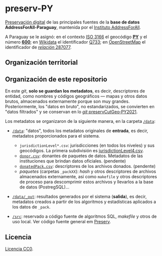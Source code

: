 # preserv-PY
[Preservación digital](https://en.wikipedia.org/wiki/Digital_preservation) de las principales fuentes de la **base de datos AddressForAll-Paraguay**, mantenida por el [Instituto AddressForAll](http://addressforall.org/).

A Paraguay se le asignó: en el contexto [ISO&nbsp;3166](https://en.wikipedia.org/wiki/ISO_3166) el geocódigo [**PY**](https://en.wikipedia.org/wiki/ISO_3166-2:PY) y el número [**600**](https://en.wikipedia.org/wiki/ISO_3166-1_numeric); en [Wikidata](https://wikidata.org) el identificador [Q733](http://wikidata.org/entity/Q733); en [OpenStreetMap](https://osm.org) el identificador de [*relación* 287077](http://osm.org/relation/287077).


## Organización territorial


## Organización de este repositorio

En este *git*, **solo se guardan los metadatos**, es decir, descriptores de entidad, como nombres y códigos geográficos &mdash; mapas y otros datos brutos, almacenados externamente porque son muy grandes.  Posteriormente, los "datos en bruto", no estandarizados, se convierten en "datos filtrados" y se conservan en lo [*git* preservCutGeo‑PY2021](http://git.digital-guard.org/preservCutGeo-PY2021).

Los metadatos se organizaron de la siguiente manera, en la carpeta [`/data`](./data):

* [`/data`](./data): "datos", todos los metadatos originales de **entrada**, es decir, metadatos proporcionados para el sistema.
   * `jurisdictionLevel*.csv`:  jurisdicciones (en todos los niveles) y sus geocódigos. La primera subdivisión es [jurisdictionLevel4.csv](./data/jurisdictionLevel4.csv).
   * [`donor.csv`](./data/donor.csv): donantes de paquetes de datos. Metadatos de las instituciones que brindan datos oficiales. (pendente)
   * [`donatedPack.csv`](./data/donatedPack.csv): descriptores de los archivos donados. (pendente)
   * *paquetes* (carpetas `_packXX`): *hash*  y otros descriptores de archivos almacenados externamente, así como `makefile` y otros descriptores de proceso para descomprimir estos archivos y llevarlos a la base de datos (PostregSQL)... 

* [`/data/_out`](./data/out): resultados generados por el sistema (**salida**), es decir, metadatos creados a partir de los algoritmos y estadísticas aplicados a los datos de `_pack`.

* [`/src`](./src#readme): reservado a código fuente de algoritmos SQL, *makefile* y otros de uso local. Ver código fuente general em [Preserv](http://git.digital-guard.org/preserv).

## Licencia
[Licencia CC0](https://creativecommons.org/publicdomain/zero/1.0/deed.es).
